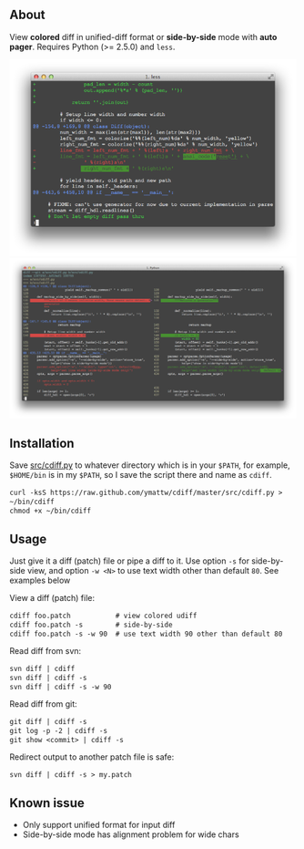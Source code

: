 ## About

View **colored** diff in unified-diff format or **side-by-side** mode with
**auto pager**.  Requires Python (>= 2.5.0) and `less`.

![Default](img/default.png)
![Side-by-side](img/side-by-side.png)

## Installation

Save [src/cdiff.py](https://raw.github.com/ymattw/cdiff/master/src/cdiff.py) to
whatever directory which is in your `$PATH`, for example, `$HOME/bin` is in my
`$PATH`, so I save the script there and name as `cdiff`.

    curl -ksS https://raw.github.com/ymattw/cdiff/master/src/cdiff.py > ~/bin/cdiff
    chmod +x ~/bin/cdiff
    
## Usage
    
Just give it a diff (patch) file or pipe a diff to it.  Use option `-s` for
side-by-side view, and option `-w <N>` to use text width other than default
`80`.  See examples below

View a diff (patch) file:

    cdiff foo.patch           # view colored udiff
    cdiff foo.patch -s        # side-by-side
    cdiff foo.patch -s -w 90  # use text width 90 other than default 80
    
Read diff from svn:

    svn diff | cdiff
    svn diff | cdiff -s
    svn diff | cdiff -s -w 90
    
Read diff from git:

    git diff | cdiff -s
    git log -p -2 | cdiff -s
    git show <commit> | cdiff -s

Redirect output to another patch file is safe:

    svn diff | cdiff -s > my.patch

## Known issue

- Only support unified format for input diff
- Side-by-side mode has alignment problem for wide chars
